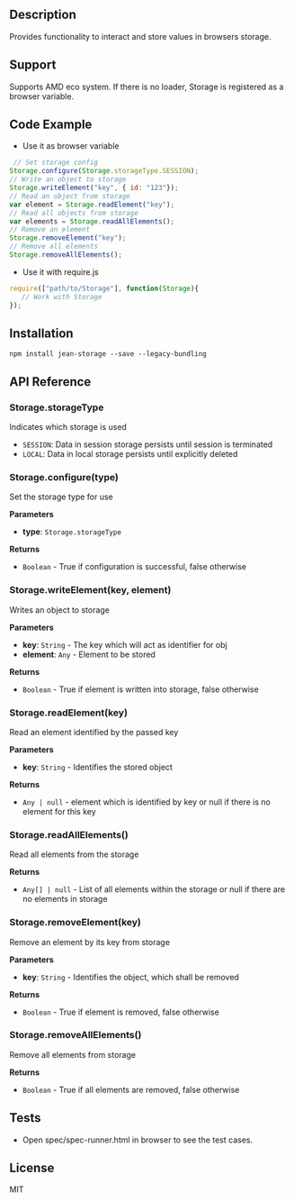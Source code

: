 ## Description

Provides functionality to interact and store values in browsers storage.

## Support
Supports AMD eco system. If there is no loader, Storage is registered as a browser variable.

## Code Example
- Use it as browser variable
```js
 // Set storage config
Storage.configure(Storage.storageType.SESSION);
// Write an object to storage
Storage.writeElement("key", { id: "123"});
// Read an object from storage
var element = Storage.readElement("key");
// Read all objects from storage
var elements = Storage.readAllElements();
// Remove an element
Storage.removeElement("key");
// Remove all elements 
Storage.removeAllElements();
```
- Use it with require.js
```js
require(["path/to/Storage"], function(Storage){
   // Work with Storage
});
```

## Installation

`npm install jean-storage --save --legacy-bundling`

## API Reference

### Storage.storageType

 Indicates which storage is used

- `SESSION`: Data in session storage persists until session is terminated
- `LOCAL`:  Data in local storage persists until explicitly deleted

### Storage.configure(type) 

Set the storage type for use

**Parameters**
- **type**: `Storage.storageType`

**Returns**
- `Boolean` - True if configuration is successful, false otherwise


### Storage.writeElement(key, element) 

Writes an object to storage

**Parameters**
- **key**: `String` - The key which will act as identifier for obj 
- **element**: `Any` - Element to be stored

**Returns**
- `Boolean` - True if element is written into storage, false otherwise


### Storage.readElement(key) 

Read an element identified by the passed key

**Parameters**
- **key**: `String` - Identifies the stored object

**Returns**
- `Any | null` - element which is identified by key or null 
                      if there is no element for this key


### Storage.readAllElements() 

Read all elements from the storage

**Returns**
- `Any[] | null` - List of all elements within the storage or null
                        if there are no elements in storage


### Storage.removeElement(key) 

Remove an element by its key from storage

**Parameters**
- **key**: `String` - Identifies the object, which shall be removed

**Returns**
-  `Boolean` - True if element is removed, false otherwise


### Storage.removeAllElements() 

Remove all elements from storage

**Returns**
- `Boolean` - True if all elements are removed, false otherwise

## Tests

- Open spec/spec-runner.html in browser to see the test cases.

## License

MIT